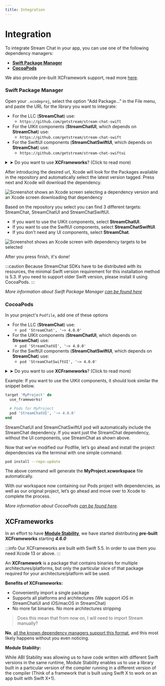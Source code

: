 ```yaml
---
title: Integration
---
```


# Integration

To integrate Stream Chat in your app, you can use one of the following dependency managers:

- [**Swift Package Manager**](#swift-package-manager)
- [**CocoaPods**](#cocoapods)

We also provide pre-built XCFramework support, read more [here](#xcframeworks).

### Swift Package Manager

Open your `.xcodeproj`, select the option "Add Package..." in the File menu, and paste the URL for the library you want to integrate:

- For the LLC (**StreamChat**) use:
  - `https://github.com/getstream/stream-chat-swift`
- For the UIKit components (**StreamChatUI**, which depends on **StreamChat**) use:
  - `https://github.com/getstream/stream-chat-swift`
- For the SwiftUI components (**StreamChatSwiftUI**, which depends on **StreamChat**) use:
  - `https://github.com/getstream/stream-chat-swiftui`

<details><summary>➤ Do you want to use <b>XCFrameworks</b>? (Click to read more)</summary>
<p>

:::caution
Our XCFrameworks are built with **Swift 5.5**. In order to use them you need **Xcode 13** or above
:::

You can learn more about [our Module Stable XCFrameworks here](#xcframeworks)

- For the LLC (**StreamChat**) use:
  - `https://github.com/getstream/stream-chat-swift-spm`
- For the UIKit components (**StreamChatUI**, which depends on **StreamChat**) use:
  - `https://github.com/getstream/stream-chat-swift-spm`
- For the SwiftUI components (**StreamChatSwiftUI**, which depends on **StreamChat**) use:
  - `https://github.com/getstream/stream-chat-swiftui-spm`

</p>
</details>


After introducing the desired url, Xcode will look for the Packages available in the repository and automatically select the latest version tagged. Press next and Xcode will download the dependency.

![Screenshot shows an Xcode screen selecting a dependency version and an Xcode screen downloading that dependency](../assets/spm-01.png)

Based on the repository you select you can find 3 different targets: StreamChat, StreamChatUI and StreamChatSwiftUI.

- If you want to use the UIKit components, select **StreamChatUI**.
- If you want to use the SwiftUI components, select **StreamChatSwiftUI**.
- If you don't need any UI components, select **StreamChat**.

![Screenshot shows an Xcode screen with dependency targets to be selected](../assets/spm-02.png)

After you press finish, it's done!

:::caution
Because StreamChat SDKs have to be distributed with its resources, the minimal Swift version requirement for this installation method is 5.3. If you need to support older Swift version, please install it using CocoaPods.
:::

_More information about Swift Package Manager [can be found here](https://www.swift.org/package-manager/)_

### CocoaPods

In your project's `Podfile`, add one of these options

- For the LLC (**StreamChat**) use:
  - `pod 'StreamChat', '~> 4.0.0'`
- For the UIKit components (**StreamChatUI**, which depends on **StreamChat**) use:
  - `pod 'StreamChatUI', '~> 4.0.0'`
- For the SwiftUI components (**StreamChatSwiftUI**, which depends on **StreamChat**) use:
  - `pod 'StreamChatSwiftUI', '~> 4.0.0'`

<details><summary>➤ Do you want to use <b>XCFrameworks</b>? (Click to read more)</summary>
<p>

:::caution
Our XCFrameworks are built with **Swift 5.5**. In order to use them you need **Xcode 13** or above
:::

You can learn more about [our Module Stable XCFrameworks here](#xcframeworks)

- For the LLC (**StreamChat**) use:
  - `pod 'StreamChat-XCFramework', '~> 4.6.0'`
- For the UIKit components (**StreamChatUI**, which depends on **StreamChat**) use:
  - `pod 'StreamChatUI-XCFramework', '~> 4.6.0'`

</p>
</details>

Example: If you want to use the UIKit components, it should look similar the snippet below.

```ruby
target 'MyProject' do
  use_frameworks!

  # Pods for MyProject
  pod 'StreamChatUI', '~> 4.0.0'
end
```

StreamChatUI and StreamChatSwiftUI pod will automatically include the StreamChat dependency. If you want just the StreamChat dependency, without the UI components, use StreamChat as shown above.

Now that we’ve modified our Podfile, let’s go ahead and install the project dependencies via the terminal with one simple command:

```bash
pod install --repo-update
```

The above command will generate the **MyProject.xcworkspace** file automatically.

With our workspace now containing our Pods project with dependencies, as well as our original project, let’s go ahead and move over to Xcode to complete the process.

_More information about CocoaPods [can be found here](https://cocoapods.org/)._

## XCFrameworks

In an effort to have [**Module Stability**](https://www.swift.org/blog/library-evolution/), we have started distributing **pre-built XCFrameworks** starting ***4.6.0***

:::info
Our XCFrameworks are built with Swift 5.5. In order to use them you need Xcode 13 or above.
:::

An **XCFramework** is a package that contains binaries for multiple architectures/platforms, but only the particular slice of that package required for your architecture/platform will be used.

**Benefits of XCFrameworks:**
- Conveniently import a single package
- Supports all platforms and architectures (We support iOS in StreamChatUI and iOS/macOS in StreamChat)
- No more fat binaries. No more architectures stripping

> Does this mean that from now on, I will need to import Stream manually?

**No**, [all the known dependency managers support this format](#), and this most likely happens without you even noticing.


**Module Stability:**

While ABI Stability was allowing us to have code written with different Swift versions in the same runtime, Module Stability enables us to use a library built in a particular version of the compiler running in a different version of the compiler (Think of a framework that is built using Swift X to work on an app built with Swift X+1).